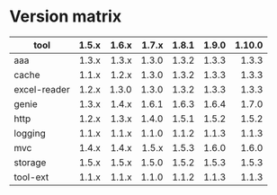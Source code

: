# Version matrix

| tool         |  1.5.x  |  1.6.x  |  1.7.x  |  1.8.1  |  1.9.0  | 1.10.0  |
| ------------ |  -----: |  -----: |  -----: |  -----: |  -----: | ------: |
| aaa          |  1.3.x  |  1.3.x  |  1.3.0  |  1.3.2  |  1.3.3  |  1.3.3  |
| cache        |  1.1.x  |  1.2.x  |  1.3.0  |  1.3.2  |  1.3.3  |  1.3.3  |
| excel-reader |  1.2.x  |  1.3.0  |  1.3.0  |  1.3.2  |  1.3.3  |  1.3.3  |
| genie        |  1.3.x  |  1.4.x  |  1.6.1  |  1.6.3  |  1.6.4  |  1.7.0  |
| http         |  1.2.x  |  1.3.x  |  1.4.0  |  1.5.1  |  1.5.2  |  1.5.2  |
| logging      |  1.1.x  |  1.1.x  |  1.1.0  |  1.1.2  |  1.1.3  |  1.1.3  |
| mvc          |  1.4.x  |  1.4.x  |  1.5.x  |  1.5.3  |  1.6.0  |  1.6.0  |
| storage      |  1.5.x  |  1.5.x  |  1.5.0  |  1.5.2  |  1.5.3  |  1.5.3  |
| tool-ext     |  1.1.x  |  1.1.x  |  1.1.0  |  1.1.2  |  1.1.3  |  1.1.3  |
